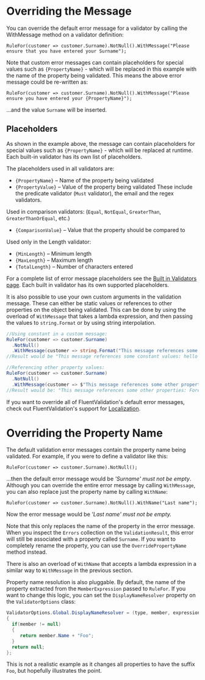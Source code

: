 # Overriding the Message

You can override the default error message for a validator by calling the WithMessage method on a validator definition:

```
RuleFor(customer => customer.Surname).NotNull().WithMessage("Please ensure that you have entered your Surname");
```

Note that custom error messages can contain placeholders for special values such as `{PropertyName}` - which will be replaced in this example with the name of the property being validated. This means the above error message could be re-written as:

```
RuleFor(customer => customer.Surname).NotNull().WithMessage("Please ensure you have entered your {PropertyName}");
```

...and the value `Surname` will be inserted.

## Placeholders

As shown in the example above, the message can contain placeholders for special values such as `{PropertyName}` - which will be replaced at runtime. Each built-in validator has its own list of placeholders.

The placeholders used in all validators are:
* `{PropertyName}` – Name of the property being validated
* `{PropertyValue}` – Value of the property being validated
These include the predicate validator (`Must` validator), the email and the regex validators.

Used in comparison validators: (`Equal`, `NotEqual`, `GreaterThan`, `GreaterThanOrEqual`, etc.)
* `{ComparisonValue}` – Value that the property should be compared to

Used only in the Length validator:
* `{MinLength}` – Minimum length
* `{MaxLength}` – Maximum length
* `{TotalLength}` – Number of characters entered

For a complete list of error message placeholders see the [Built in Validators page](built-in-validators). Each built in validator has its own supported placeholders.

It is also possible to use your own custom arguments in the validation message. These can either be static values or references to other properties on the object being validated. This can be done by using the overload of `WithMessage` that takes a lambda expression, and then passing the values to `string.Format` or by using string interpolation.

```csharp
//Using constant in a custom message:
RuleFor(customer => customer.Surname)
  .NotNull()
  .WithMessage(customer => string.Format("This message references some constant values: {0} {1}", "hello", 5))
//Result would be "This message references some constant values: hello 5"

//Referencing other property values:
RuleFor(customer => customer.Surname)
  .NotNull()
  .WithMessage(customer => $"This message references some other properties: Forename: {customer.Forename} Discount: {customer.Discount}");
//Result would be: "This message references some other properties: Forename: Jeremy Discount: 100"
```

If you want to override all of FluentValidation's default error messages, check out FluentValidation's support for [Localization](localization).

# Overriding the Property Name

The default validation error messages contain the property name being validated. For example, if you were to define a validator like this:
```
RuleFor(customer => customer.Surname).NotNull();
```

...then the default error message would be *'Surname' must not be empty*. Although you can override the entire error message by calling `WithMessage`, you can also replace just the property name by calling `WithName`:

```
RuleFor(customer => customer.Surname).NotNull().WithName("Last name");
```

Now the error message would be *'Last name' must not be empty.*

Note that this only replaces the name of the property in the error message. When you inspect the `Errors` collection on the `ValidationResult`, this error will still be associated with a property called `Surname`.
If you want to completely rename the property, you can use the `OverridePropertyName` method instead.

There is also an overload of `WithName` that accepts a lambda expression in a similar way to `WithMessage` in the previous section.

Property name resolution is also pluggable. By default, the name of the property extracted from the `MemberExpression` passed to `RuleFor`. If you want to change this logic, you can set the `DisplayNameResolver` property on the `ValidatorOptions` class:

```csharp
ValidatorOptions.Global.DisplayNameResolver = (type, member, expression) => 
{
  if(member != null) 
  {
     return member.Name + "Foo";
  }
  return null;
};
```

This is not a realistic example as it changes all properties to have the suffix `Foo`, but hopefully illustrates the point.
